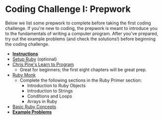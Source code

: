 # Coding Challenge I: Prepwork

Below we list some prepwork to complete before taking the first coding
challenge. If you're new to coding, the prepwork is meant to introduce
you to the fundamentals of writing a computer program. After you've
prepared, try out the example problems (and check the solutions!)
before beginning the coding challenge.

* **[Instructions][instructions-1]**
* [Setup Ruby][setup] (optional)
* [Chris Pine's Learn to Program][chris-pine]
    * Great for beginners; the first eight chapters will be great prep.
* [Ruby Monk][ruby-monk]
    * Complete the following sections in the Ruby Primer section:
        * Introduction to Ruby Objects
        * Introduction to Strings
        * Conditions and Loops
        * Arrays in Ruby
* [Basic Ruby Concepts][basic-concepts]
* **[Example Problems][example-problems]**

[instructions-1]: ./instructions.md
[setup]: ./setup.md
[chris-pine]: http://notfine.com/books/learn-to-program_p2_0.pdf
[ruby-monk]: http://rubymonk.com
[basic-concepts]: ./basic-concepts.md
[example-problems]: ./example-problems.md

